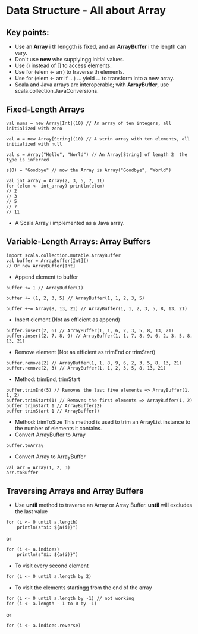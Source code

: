 # Data Structure -  All about Array

## Key points:
* Use an **Array** i th lenggth is fixed, and an **ArrayBuffer** i the length can vary.
* Don't use **new** whe supplyingg initial values.
* Use () instead of [] to access elements.
* Use for (elem <- arr) to traverse th elements.
* Use for (elem <- arr if ...) ... yield ... to transform into a new array.
* Scala and Java arrays are interoperable; with **ArrayBuffer**, use scala.collection.JavaConversions.

## Fixed-Length Arrays
```
val nums = new Array[Int](10) // An array of ten integers, all initialized with zero
```
```
val a = new Array[String](10) // A strin array with ten elements, all initialized with null
```
```
val s = Array("Hello", "World") // An Array[String] of length 2  the type is inferred
```
```
s(0) = "Goodbye" // now the Array is Array("Goodbye", "World")
```
```
val int_array = Array(2, 3, 5, 7, 11)
for (elem <- int_array) println(elem)
// 2
// 3
// 5
// 7
// 11
```
* A Scala Array i implemented as a Java array.

## Variable-Length Arrays: Array Buffers
```
import scala.collection.mutable.ArrayBuffer
val buffer = ArrayBuffer[Int]()
// Or new ArrayBuffer[Int]
```
* Append element to buffer
```
buffer += 1 // ArrayBuffer(1)
```
```
buffer += (1, 2, 3, 5) // ArrayBuffer(1, 1, 2, 3, 5)
```
```
buffer ++= Array(8, 13, 21) // ArrayBuffer(1, 1, 2, 3, 5, 8, 13, 21)
```
* Insert element (Not as efficient as append)
```
buffer.insert(2, 6) // ArrayBuffer(1, 1, 6, 2, 3, 5, 8, 13, 21)
buffer.insert(2, 7, 8, 9) // ArrayBuffer(1, 1, 7, 8, 9, 6, 2, 3, 5, 8, 13, 21)
```
* Remove element (Not as efficient as trimEnd or trimStart)
```
buffer.remove(2) // ArrayBuffer(1, 1, 8, 9, 6, 2, 3, 5, 8, 13, 21)
buffer.remove(2, 3) // ArrayBuffer(1, 1, 2, 3, 5, 8, 13, 21)
```
* Method: trimEnd, trimStart
```
buffer.trimEnd(5) // Removes the last five elements => ArrayBuffer(1, 1, 2)
buffer.trimStart(1) // Removes the first elements => ArrayBuffer(1, 2)
buffer trimStart 1 // ArrayBuffer(2)
buffer trimStart 1 // ArrayBuffer()
```
* Method: trimToSize
This method is used to trim an ArrayList instance to the number of elements it contains.
* Convert ArrayBuffer to Array
```
buffer.toArray
```
* Convert Array to ArrayBuffer
```
val arr = Array(1, 2, 3)
arr.toBuffer
```

## Traversing Arrays and Array Buffers
* Use **until** method to traverse an Array or Array Buffer. **until** will excludes the last value
```
for (i <- 0 until a.length)
    println(s"$i: ${a(i)}")
```
or
```
for (i <- a.indices)
    println(s"$i: ${a(i)}")
```
* To visit every second element
```
for (i <- 0 until a.length by 2)
```
* To visit the elements startingg from the end of the array
```
for (i <- 0 until a.length by -1) // not working
for (i <- a.length - 1 to 0 by -1)
```
or
```
for (i <- a.indices.reverse)
```
